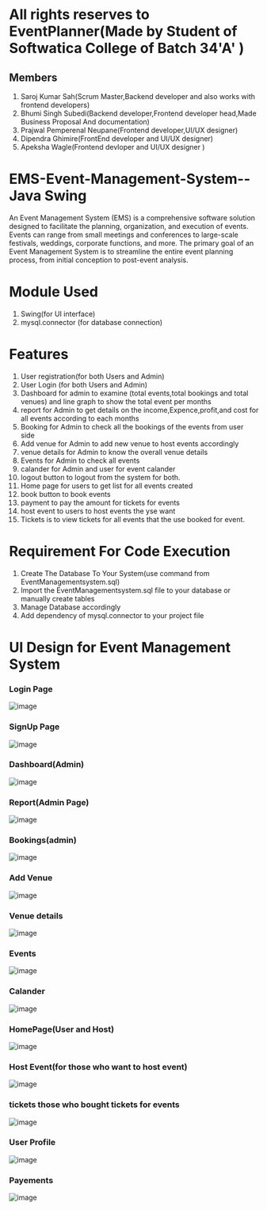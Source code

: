 # All rights reserves to EventPlanner(Made by Student of Softwatica College of Batch 34'A' )
## Members
1. Saroj Kumar Sah(Scrum Master,Backend developer and also works with frontend developers)
2. Bhumi Singh Subedi(Backend developer,Frontend developer head,Made Business Proposal And documentation)
3. Prajwal Pemperenal Neupane(Frontend developer,UI/UX designer)
4. Dipendra Ghimire(FrontEnd developer and UI/UX designer)
5. Apeksha Wagle(Frontend devloper and UI/UX designer )


# EMS-Event-Management-System--Java Swing
An Event Management System (EMS) is a comprehensive software solution designed to facilitate the planning, organization, and execution of events. Events can range from small meetings and conferences to large-scale festivals, weddings, corporate functions, and more. The primary goal of an Event Management System is to streamline the entire event planning process, from initial conception to post-event analysis.

# Module Used
1. Swing(for UI interface)
2. mysql.connector (for database connection)
# Features
1. User registration(for both Users and Admin)
2. User Login (for both Users and Admin)
3. Dashboard for admin to examine (total events,total bookings and total venues) and line graph to show the total event per months
4. report for Admin to get details on the income,Expence,profit,and cost for all events according to each months
5. Booking for Admin to check all the bookings of the events from user side
6. Add venue for Admin to add new venue to host events accordingly
7. venue details for Admin to know the overall venue details
8. Events for Admin to check all events
9. calander for Admin and user for event calander
10. logout button to logout from the system for both.
11. Home page for users to get list for all events created
12. book button to book events
13. payment to pay the amount for tickets for events
14. host event to users to host events the yse want
15. Tickets is to view tickets for all events that the use booked for event.

# Requirement For Code Execution
1. Create The Database To Your System(use command from EventManagementsystem.sql)
2. Import the EventManagementsystem.sql file to your database or manually create tables
3. Manage Database accordingly
4. Add dependency of mysql.connector to your project file

# UI Design for Event Management System
### Login Page
![image](https://github.com/Sarojshah1/EMS-Event-Management-System--FINAL/assets/87790861/5de957b0-bb7b-4b38-871f-bbe85fc1869a)
### SignUp Page
![image](https://github.com/Sarojshah1/EMS-Event-Management-System--FINAL/assets/87790861/a3f8d278-bb26-44b1-a52c-14c23cabad2c)
### Dashboard(Admin)
![image](https://github.com/Sarojshah1/EMS-Event-Management-System--FINAL/assets/87790861/93c13599-bc08-4428-ba41-2632468f81fd)
### Report(Admin Page)
![image](https://github.com/Sarojshah1/EMS-Event-Management-System--FINAL/assets/87790861/033656f4-bb7c-4c8a-813d-30b0d52ab3dc)
### Bookings(admin)
![image](https://github.com/Sarojshah1/EMS-Event-Management-System--FINAL/assets/87790861/ac932233-eb73-4245-b6e1-92c3a2be8a22)
### Add Venue
![image](https://github.com/Sarojshah1/EMS-Event-Management-System--FINAL/assets/87790861/b4bcaab8-8c8c-453f-8ce3-f6c766b6b1dd)
### Venue details
![image](https://github.com/Sarojshah1/EMS-Event-Management-System--FINAL/assets/87790861/5c2c2651-9aa9-44f8-b21c-3c2802419f8d)
### Events
![image](https://github.com/Sarojshah1/EMS-Event-Management-System--FINAL/assets/87790861/9de7193a-9fa1-44ed-be25-3243e0809e4a)
### Calander
![image](https://github.com/Sarojshah1/EMS-Event-Management-System--FINAL/assets/87790861/12f68051-a8f9-4960-a2a3-4d94f2d7cea9)
### HomePage(User and Host)
![image](https://github.com/Sarojshah1/EMS-Event-Management-System--FINAL/assets/87790861/18118ed8-c4df-4639-b6fe-7180ce665d52)
### Host Event(for those who want to host event)
![image](https://github.com/Sarojshah1/EMS-Event-Management-System--FINAL/assets/87790861/8733d242-3f4e-4dde-b09c-8e92f846e9ba)
### tickets those who bought tickets for events
![image](https://github.com/Sarojshah1/EMS-Event-Management-System--FINAL/assets/87790861/038c324b-4deb-426f-aaf5-2a0a1d6c93db)
### User Profile
![image](https://github.com/Sarojshah1/EMS-Event-Management-System--FINAL/assets/87790861/edfa8a35-c376-4401-b771-5f42e5efebdd)
### Payements
![image](https://github.com/Sarojshah1/EMS-Event-Management-System--FINAL/assets/87790861/1719d3fd-1d9b-4eeb-9bb5-db6a0db3a0ec)

















